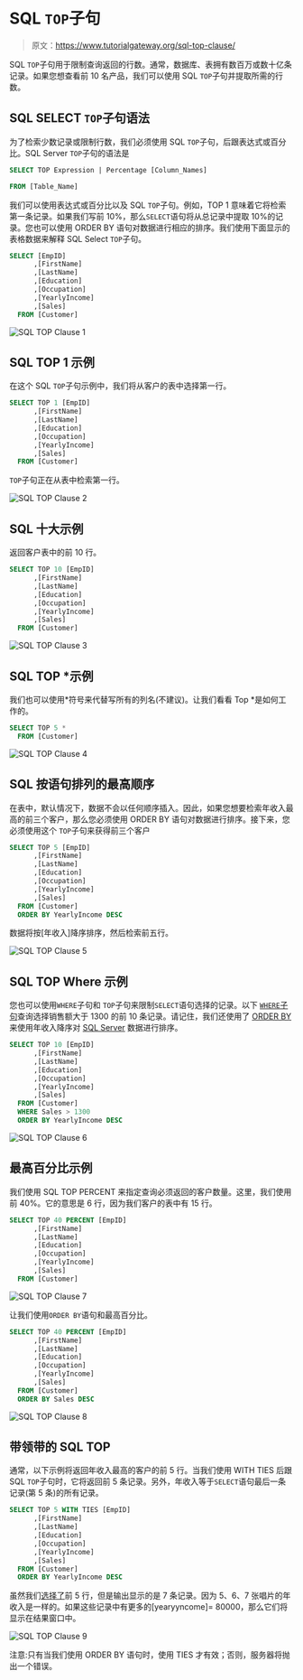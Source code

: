 # SQL `TOP`子句

> 原文：<https://www.tutorialgateway.org/sql-top-clause/>

SQL `TOP`子句用于限制查询返回的行数。通常，数据库、表拥有数百万或数十亿条记录。如果您想查看前 10 名产品，我们可以使用 SQL `TOP`子句并提取所需的行数。

## SQL SELECT `TOP`子句语法

为了检索少数记录或限制行数，我们必须使用 SQL `TOP`子句，后跟表达式或百分比。SQL Server `TOP`子句的语法是

```sql
SELECT TOP Expression | Percentage [Column_Names]

FROM [Table_Name]
```

我们可以使用表达式或百分比以及 SQL `TOP`子句。例如，TOP 1 意味着它将检索第一条记录。如果我们写前 10%，那么`SELECT`语句将从总记录中提取 10%的记录。您也可以使用 ORDER BY 语句对数据进行相应的排序。我们使用下面显示的表格数据来解释 SQL Select `TOP`子句。

```sql
SELECT [EmpID]
      ,[FirstName]
      ,[LastName]
      ,[Education]
      ,[Occupation]
      ,[YearlyIncome]
      ,[Sales]
  FROM [Customer]
```

![SQL TOP Clause 1](img/6cc85433b9665bb6b9549ec8ef45d389.png)

## SQL TOP 1 示例

在这个 SQL `TOP`子句示例中，我们将从客户的表中选择第一行。

```sql
SELECT TOP 1 [EmpID]
      ,[FirstName]
      ,[LastName]
      ,[Education]
      ,[Occupation]
      ,[YearlyIncome]
      ,[Sales]
  FROM [Customer]
```

`TOP`子句正在从表中检索第一行。

![SQL TOP Clause 2](img/1553159ce05468264743242ff361200a.png)

## SQL 十大示例

返回客户表中的前 10 行。

```sql
SELECT TOP 10 [EmpID]
      ,[FirstName]
      ,[LastName]
      ,[Education]
      ,[Occupation]
      ,[YearlyIncome]
      ,[Sales]
  FROM [Customer]
```

![SQL TOP Clause 3](img/9ab59fed200aa4892da5259211fda349.png)

## SQL TOP *示例

我们也可以使用*符号来代替写所有的列名(不建议)。让我们看看 Top *是如何工作的。

```sql
SELECT TOP 5 *
  FROM [Customer]
```

![SQL TOP Clause 4](img/9988bd51fa4f8cc632712d98a02eea66.png)

## SQL 按语句排列的最高顺序

在表中，默认情况下，数据不会以任何顺序插入。因此，如果您想要检索年收入最高的前三个客户，那么您必须使用 ORDER BY 语句对数据进行排序。接下来，您必须使用这个 `TOP`子句来获得前三个客户

```sql
SELECT TOP 5 [EmpID]
      ,[FirstName]
      ,[LastName]
      ,[Education]
      ,[Occupation]
      ,[YearlyIncome]
      ,[Sales]
  FROM [Customer]
  ORDER BY YearlyIncome DESC
```

数据将按[年收入]降序排序，然后检索前五行。

![SQL TOP Clause 5](img/a6ff16d3ede700d3c81c0d7a51cd0398.png)

## SQL TOP Where 示例

您也可以使用`WHERE`子句和 `TOP`子句来限制`SELECT`语句选择的记录。以下 [`WHERE`子句](https://www.tutorialgateway.org/sql-where-clause/)查询选择销售额大于 1300 的前 10 条记录。请记住，我们还使用了 [ORDER BY](https://www.tutorialgateway.org/sql-order-by-clause/) 来使用年收入降序对 [SQL Server](https://www.tutorialgateway.org/sql/) 数据进行排序。

```sql
SELECT TOP 10 [EmpID]
      ,[FirstName]
      ,[LastName]
      ,[Education]
      ,[Occupation]
      ,[YearlyIncome]
      ,[Sales]
  FROM [Customer]
  WHERE Sales > 1300
  ORDER BY YearlyIncome DESC
```

![SQL TOP Clause 6](img/6fd3fc2e5f1e95111cba39c1e9909627.png)

## 最高百分比示例

我们使用 SQL TOP PERCENT 来指定查询必须返回的客户数量。这里，我们使用前 40%。它的意思是 6 行，因为我们客户的表中有 15 行。

```sql
SELECT TOP 40 PERCENT [EmpID]
      ,[FirstName]
      ,[LastName]
      ,[Education]
      ,[Occupation]
      ,[YearlyIncome]
      ,[Sales]
  FROM [Customer]
```

![SQL TOP Clause 7](img/b28f2366f5adcb9c64419ad55049b541.png)

让我们使用`ORDER BY`语句和最高百分比。

```sql
SELECT TOP 40 PERCENT [EmpID]
      ,[FirstName]
      ,[LastName]
      ,[Education]
      ,[Occupation]
      ,[YearlyIncome]
      ,[Sales]
  FROM [Customer]
  ORDER BY Sales DESC
```

![SQL TOP Clause 8](img/ba7d0a2045119a9f260bbe47399a40ba.png)

## 带领带的 SQL TOP

通常，以下示例将返回年收入最高的客户的前 5 行。当我们使用 WITH TIES 后跟 SQL `TOP`子句时，它将返回前 5 条记录。另外，年收入等于`SELECT`语句最后一条记录(第 5 条)的所有记录。

```sql
SELECT TOP 5 WITH TIES [EmpID]
      ,[FirstName]
      ,[LastName]
      ,[Education]
      ,[Occupation]
      ,[YearlyIncome]
      ,[Sales]
  FROM [Customer]
  ORDER BY YearlyIncome DESC
```

虽然我们[选择了](https://www.tutorialgateway.org/sql-select-statement/)前 5 行，但是输出显示的是 7 条记录。因为 5、6、7 张唱片的年收入是一样的。如果这些记录中有更多的[yearyyncome]= 80000，那么它们将显示在结果窗口中。

![SQL TOP Clause 9](img/964b394e5cf08831b8589c18bd931f74.png)

注意:只有当我们使用 ORDER BY 语句时，使用 TIES 才有效；否则，服务器将抛出一个错误。